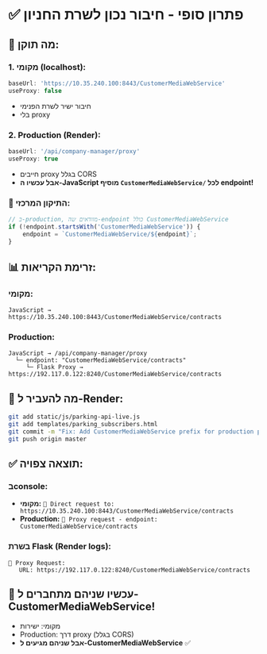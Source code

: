 # ✅ **פתרון סופי - חיבור נכון לשרת החניון**

## 🎯 **מה תוקן:**

### **1. מקומי (localhost):**
```javascript
baseUrl: 'https://10.35.240.100:8443/CustomerMediaWebService'
useProxy: false
```
- חיבור ישיר לשרת הפנימי
- בלי proxy

### **2. Production (Render):**
```javascript
baseUrl: '/api/company-manager/proxy'
useProxy: true
```
- חייבים proxy בגלל CORS
- **אבל עכשיו ה-JavaScript מוסיף `CustomerMediaWebService/` לכל endpoint!**

### **🔑 התיקון המרכזי:**
```javascript
// ב-production, מוודאים שה-endpoint כולל CustomerMediaWebService
if (!endpoint.startsWith('CustomerMediaWebService')) {
    endpoint = `CustomerMediaWebService/${endpoint}`;
}
```

## 📊 **זרימת הקריאות:**

### **מקומי:**
```
JavaScript → https://10.35.240.100:8443/CustomerMediaWebService/contracts
```

### **Production:**
```
JavaScript → /api/company-manager/proxy
  └─ endpoint: "CustomerMediaWebService/contracts"
     └─ Flask Proxy → https://192.117.0.122:8240/CustomerMediaWebService/contracts
```

## 🚀 **מה להעביר ל-Render:**

```bash
git add static/js/parking-api-live.js
git add templates/parking_subscribers.html  
git commit -m "Fix: Add CustomerMediaWebService prefix for production proxy"
git push origin master
```

## ✅ **תוצאה צפויה:**

### **בconsole:**
- **מקומי:** `🔗 Direct request to: https://10.35.240.100:8443/CustomerMediaWebService/contracts`
- **Production:** `📡 Proxy request - endpoint: CustomerMediaWebService/contracts`

### **בשרת Flask (Render logs):**
```
🔌 Proxy Request:
   URL: https://192.117.0.122:8240/CustomerMediaWebService/contracts
```

## 🎉 **עכשיו שניהם מתחברים ל-CustomerMediaWebService!**

- מקומי: ישירות
- Production: דרך proxy (בגלל CORS)
- **אבל שניהם מגיעים ל-CustomerMediaWebService** ✅

